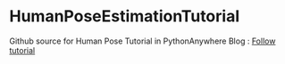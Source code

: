 # HumanPoseEstimationTutorial
Github source for Human Pose Tutorial in PythonAnywhere Blog : [Follow tutorial](http://felixbouazzaa.eu.pythonanywhere.com/creer-un-estimateur-de-posture-en-python/)
